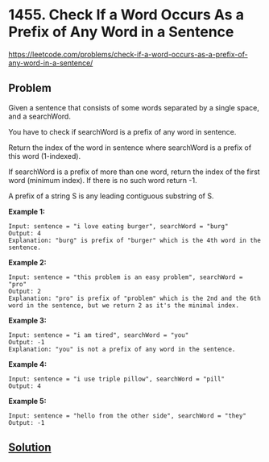 # 1455. Check If a Word Occurs As a Prefix of Any Word in a Sentence

https://leetcode.com/problems/check-if-a-word-occurs-as-a-prefix-of-any-word-in-a-sentence/

## Problem

Given a sentence that consists of some words separated by a single space, and a searchWord.

You have to check if searchWord is a prefix of any word in sentence.

Return the index of the word in sentence where searchWord is a prefix of this word (1-indexed).

If searchWord is a prefix of more than one word, return the index of the first word (minimum index). If there is no such word return -1.

A prefix of a string S is any leading contiguous substring of S.

**Example 1:**
```
Input: sentence = "i love eating burger", searchWord = "burg"
Output: 4
Explanation: "burg" is prefix of "burger" which is the 4th word in the sentence.
```

**Example 2:**
```
Input: sentence = "this problem is an easy problem", searchWord = "pro"
Output: 2
Explanation: "pro" is prefix of "problem" which is the 2nd and the 6th word in the sentence, but we return 2 as it's the minimal index.
```

**Example 3:**
```
Input: sentence = "i am tired", searchWord = "you"
Output: -1
Explanation: "you" is not a prefix of any word in the sentence.
```

**Example 4:**
```
Input: sentence = "i use triple pillow", searchWord = "pill"
Output: 4
```

**Example 5:**
```
Input: sentence = "hello from the other side", searchWord = "they"
Output: -1
```

## [Solution](answer.py)
